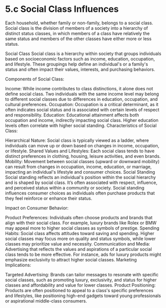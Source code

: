 # 5.c Social Class Influences

Each household, whether family or non-family, belongs to a social class. Social class is the division of members 
of a society into a hierarchy of distinct status classes, in which members of a class have relatively the same status and members of the other classes have either more or less status. 

Social Class
Social class is a hierarchy within society that groups individuals based on socioeconomic factors such as income, education, occupation, and lifestyle. These groupings help define an individual's or a family's status and often impact their values, interests, and purchasing behaviors.

Components of Social Class:

Income: While income contributes to class distinctions, it alone does not define social class. Two individuals with the same income level may belong to different social classes due to differences in education, occupation, and cultural preferences.
Occupation: Occupation is a critical determinant, as it often indicates social status and is associated with certain levels of respect and responsibility.
Education: Educational attainment affects both occupation and income, indirectly impacting social class. Higher education levels often correlate with higher social standing.
Characteristics of Social Class:

Hierarchical Nature: Social class is typically viewed as a ladder, where individuals can move up or down based on changes in income, occupation, or lifestyle.
Shared Values and Lifestyles: Each social class tends to have distinct preferences in clothing, housing, leisure activities, and even brands.
Mobility: Movement between social classes (upward or downward mobility) can result from changes in occupation, income, education, or marriage, impacting an individual's lifestyle and consumer choices.
Social Standing
Social standing reflects an individual's position within the social hierarchy and is shaped by social class. It’s often associated with respect, influence, and perceived status within a community or society. Social standing influences consumer choices as individuals often purchase products that they feel reinforce or enhance their status.

Impact on Consumer Behavior:

Product Preferences: Individuals often choose products and brands that align with their social class. For example, luxury brands like Rolex or BMW may appeal more to higher social classes as symbols of prestige.
Spending Habits: Social class affects attitudes toward saving and spending. Higher social classes may focus more on quality and status symbols, while lower classes may prioritize value and necessity.
Communication and Media: Advertising that reflects the values and aspirations of a particular social class tends to be more effective. For instance, ads for luxury products might emphasize exclusivity to attract higher social classes.
Marketing Implications:

Targeted Advertising: Brands can tailor messages to resonate with specific social classes, such as promoting luxury, exclusivity, and status for higher classes and affordability and value for lower classes.
Product Positioning: Products are often positioned to appeal to a class's specific preferences and lifestyles, like positioning high-end gadgets toward young professionals or aspirational middle-class consumers.
